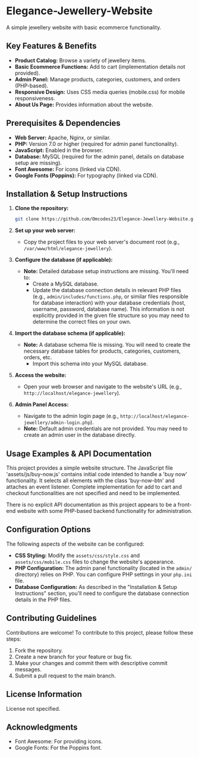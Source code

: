 # Elegance-Jewellery-Website

A simple jewellery website with basic ecommerce functionality.

## Key Features & Benefits

*   **Product Catalog:** Browse a variety of jewellery items.
*   **Basic Ecommerce Functions:** Add to cart (implementation details not provided).
*   **Admin Panel:** Manage products, categories, customers, and orders (PHP-based).
*   **Responsive Design:** Uses CSS media queries (mobile.css) for mobile responsiveness.
*   **About Us Page:** Provides information about the website.

## Prerequisites & Dependencies

*   **Web Server:** Apache, Nginx, or similar.
*   **PHP:** Version 7.0 or higher (required for admin panel functionality).
*   **JavaScript:** Enabled in the browser.
*   **Database:** MySQL (required for the admin panel, details on database setup are missing).
*   **Font Awesome:** For icons (linked via CDN).
*   **Google Fonts (Poppins):** For typography (linked via CDN).

## Installation & Setup Instructions

1.  **Clone the repository:**

    ```bash
    git clone https://github.com/Omcodes23/Elegance-Jewellery-Website.git
    ```

2.  **Set up your web server:**

    *   Copy the project files to your web server's document root (e.g., `/var/www/html/elegance-jewellery`).

3.  **Configure the database (if applicable):**

    *   **Note:** Detailed database setup instructions are missing.  You'll need to:
        *   Create a MySQL database.
        *   Update the database connection details in relevant PHP files (e.g., `admin/includes/functions.php`, or similar files responsible for database interaction) with your database credentials (host, username, password, database name).  This information is not explicitly provided in the given file structure so you may need to determine the correct files on your own.

4.  **Import the database schema (if applicable):**

    *   **Note:**  A database schema file is missing.  You will need to create the necessary database tables for products, categories, customers, orders, etc.
        *   Import this schema into your MySQL database.

5.  **Access the website:**

    *   Open your web browser and navigate to the website's URL (e.g., `http://localhost/elegance-jewellery`).

6.  **Admin Panel Access:**

    *   Navigate to the admin login page (e.g., `http://localhost/elegance-jewellery/admin-login.php`).
    *   **Note:** Default admin credentials are not provided.  You may need to create an admin user in the database directly.

## Usage Examples & API Documentation

This project provides a simple website structure. The JavaScript file 'assets/js/buy-now.js' contains initial code intended to handle a 'buy now' functionality. It selects all elements with the class 'buy-now-btn' and attaches an event listener. Complete implementation for add to cart and checkout functionalities are not specified and need to be implemented.

There is no explicit API documentation as this project appears to be a front-end website with some PHP-based backend functionality for administration.

## Configuration Options

The following aspects of the website can be configured:

*   **CSS Styling:** Modify the `assets/css/style.css` and `assets/css/mobile.css` files to change the website's appearance.
*   **PHP Configuration:**  The admin panel functionality (located in the `admin/` directory) relies on PHP.  You can configure PHP settings in your `php.ini` file.
*   **Database Configuration:**  As described in the "Installation & Setup Instructions" section, you'll need to configure the database connection details in the PHP files.

## Contributing Guidelines

Contributions are welcome! To contribute to this project, please follow these steps:

1.  Fork the repository.
2.  Create a new branch for your feature or bug fix.
3.  Make your changes and commit them with descriptive commit messages.
4.  Submit a pull request to the main branch.

## License Information

License not specified.

## Acknowledgments

*   Font Awesome: For providing icons.
*   Google Fonts: For the Poppins font.
